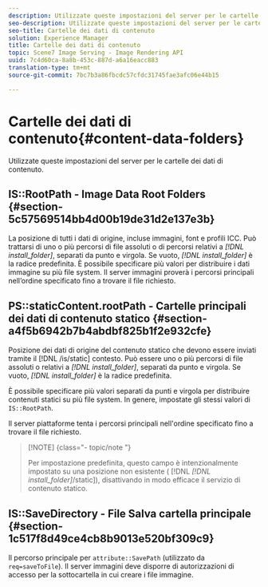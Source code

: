 ```yaml
---
description: Utilizzate queste impostazioni del server per le cartelle dei dati di contenuto.
seo-description: Utilizzate queste impostazioni del server per le cartelle dei dati di contenuto.
seo-title: Cartelle dei dati di contenuto
solution: Experience Manager
title: Cartelle dei dati di contenuto
topic: Scene7 Image Serving - Image Rendering API
uuid: 7c4d60ca-8a8b-453c-887d-a6a16eacc883
translation-type: tm+mt
source-git-commit: 7bc7b3a86fbcdc57cfdc31745fae3afc06e44b15

---
```



# Cartelle dei dati di contenuto{#content-data-folders}

Utilizzate queste impostazioni del server per le cartelle dei dati di contenuto.

## IS::RootPath - Image Data Root Folders {#section-5c57569514bb4d00b19de31d2e137e3b}

La posizione di tutti i dati di origine, incluse immagini, font e profili ICC. Può trattarsi di uno o più percorsi di file assoluti o di percorsi relativi a *[!DNL install_folder]*, separati da punto e virgola. Se vuoto, *[!DNL install_folder]* è la radice predefinita. È possibile specificare più valori per distribuire i dati immagine su più file system. Il server immagini proverà i percorsi principali nell’ordine specificato fino a trovare il file richiesto.

## PS::staticContent.rootPath - Cartelle principali dei dati di contenuto statico {#section-a4f5b6942b7b4abdbf825b1f2e932cfe}

Posizione dei dati di origine del contenuto statico che devono essere inviati tramite il [!DNL /is/static] contesto. Può essere uno o più percorsi di file assoluti o relativi a *[!DNL install_folder]*, separati da punto e virgola. Se vuoto, *[!DNL install_folder]* è la radice predefinita.

È possibile specificare più valori separati da punti e virgola per distribuire contenuti statici su più file system. In genere, impostate gli stessi valori di `IS::RootPath`.

Il server piattaforme tenta i percorsi principali nell&#39;ordine specificato fino a trovare il file richiesto.

>[!NOTE] {class=&quot;- topic/note &quot;}
>
>Per impostazione predefinita, questo campo è intenzionalmente impostato su una posizione non esistente ( [!DNL *[!DNL install_folder]*/static]), disattivando in modo efficace il servizio di contenuto statico.

## IS::SaveDirectory - File Salva cartella principale {#section-1c517f8d49ce4cb8b9013e520bf309c9}

Il percorso principale per `attribute::SavePath` (utilizzato da `req=saveToFile`). Il server immagini deve disporre di autorizzazioni di accesso per la sottocartella in cui creare i file immagine.
